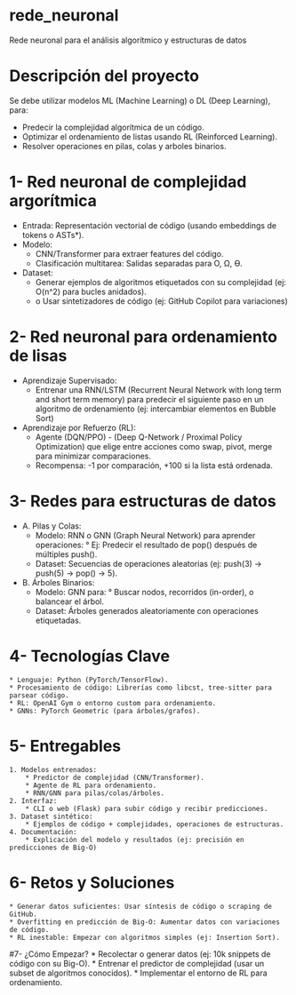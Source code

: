 # rede_neuronal
Rede neuronal para el análisis algorítmico y estructuras de datos

# Descripción del proyecto
Se debe utilizar modelos ML (Machine Learning) o DL (Deep Learning), para:
- Predecir la complejidad algorítmica de un código.
- Optimizar el ordenamiento de listas usando RL (Reinforced Learning).
- Resolver operaciones en pilas, colas y arboles binarios.

# 1- Red neuronal de complejidad argorítmica

- Entrada: Representación vectorial de código (usando embeddings de tokens o ASTs*).
- Modelo:
    * CNN/Transformer para extraer features del código.
    * Clasificación multitarea: Salidas separadas para O, Ω, ϴ.
- Dataset:
    * Generar ejemplos de algoritmos etiquetados con su complejidad (ej: O(n^2) para bucles anidados).
    * o Usar sintetizadores de código (ej: GitHub Copilot para variaciones)

# 2- Red neuronal para ordenamiento de lisas

- Aprendizaje Supervisado:
    * Entrenar una RNN/LSTM (Recurrent Neural Network with long term and short term memory) para predecir el siguiente paso en un algoritmo de ordenamiento (ej: intercambiar elementos en Bubble Sort)
- Aprendizaje por Refuerzo (RL):
    * Agente (DQN/PPO) - (Deep Q-Network / Proximal Policy Optimization) que elige entre acciones como swap, pivot, merge para minimizar comparaciones.
    * Recompensa: -1 por comparación, +100 si la lista está ordenada.

# 3- Redes para estructuras de datos

- A. Pilas y Colas:
    * Modelo: RNN o GNN (Graph Neural Network) para aprender operaciones:
        ° Ej: Predecir el resultado de pop() después de múltiples push().
    * Dataset: Secuencias de operaciones aleatorias (ej: push(3) → push(5) → pop() → 5).
- B. Árboles Binarios:
    * Modelo: GNN para:
        ° Buscar nodos, recorridos (in-order), o balancear el árbol.
    * Dataset: Árboles generados aleatoriamente con operaciones etiquetadas.

# 4- Tecnologías Clave
    * Lenguaje: Python (PyTorch/TensorFlow).
    * Procesamiento de código: Librerías como libcst, tree-sitter para parsear código.
    * RL: OpenAI Gym o entorno custom para ordenamiento.
    * GNNs: PyTorch Geometric (para árboles/grafos).
# 5- Entregables
    1. Modelos entrenados:
        * Predictor de complejidad (CNN/Transformer).
        * Agente de RL para ordenamiento.
        * RNN/GNN para pilas/colas/árboles.
    2. Interfaz:
        * CLI o web (Flask) para subir código y recibir predicciones.
    3. Dataset sintético:
        * Ejemplos de código + complejidades, operaciones de estructuras.
    4. Documentación:
        * Explicación del modelo y resultados (ej: precisión en predicciones de Big-O)
# 6- Retos y Soluciones
    * Generar datos suficientes: Usar síntesis de código o scraping de GitHub.
    * Overfitting en predicción de Big-O: Aumentar datos con variaciones de código.
    * RL inestable: Empezar con algoritmos simples (ej: Insertion Sort).
#7- ¿Cómo Empezar?
    * Recolectar o generar datos (ej: 10k snippets de código con su Big-O).
    * Entrenar el predictor de complejidad (usar un subset de algoritmos conocidos).
    * Implementar el entorno de RL para ordenamiento.